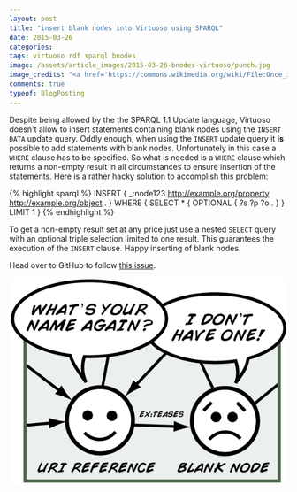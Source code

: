 ```yaml
---
layout: post
title: "insert blank nodes into Virtuoso using SPARQL"
date: 2015-03-26
categories:
tags: virtuoso rdf sparql bnodes
image: /assets/article_images/2015-03-26-bnodes-virtuoso/punch.jpg
image_credits: "<a href='https://commons.wikimedia.org/wiki/File:Once_inch_punch.jpg' target='_blank'>Wikimedia Commons</a>"
comments: true
typeof: BlogPosting
---
```


Despite being allowed by the the SPARQL 1.1 Update language, Virtuoso doesn't allow to insert statements containing blank nodes using the `INSERT DATA` update query. Oddly enough, when using the `INSERT` update query it **is** possible to add statements with blank nodes. Unfortunately in this case a `WHERE` clause has to be specified. So what is needed is a `WHERE` clause which returns a non-empty result in all circumstances to ensure insertion of the statements. Here is a rather hacky solution to accomplish this problem:

{% highlight sparql %}
INSERT {
  _:node123 <http://example.org/property> <http://example.org/object> .
}
WHERE {
  SELECT * {
    OPTIONAL { ?s ?p ?o . }
  } LIMIT 1
}
{% endhighlight %}

 To get a non-empty result set at any price just use a nested `SELECT` query with an optional triple selection limited to one result. This guarantees the execution of the `INSERT` clause. Happy inserting of blank nodes.

 Head over to GitHub to follow [this issue](https://github.com/openlink/virtuoso-opensource/issues/126).

 ![Image credits: <a href="http://milicicvuk.com/blog/2011/07/14/problems-of-the-rdf-model-blank-nodes/">Problems of the RDF model: Blank Nodes</a>](/assets/article_images/2015-03-26-bnodes-virtuoso/bnode.png)